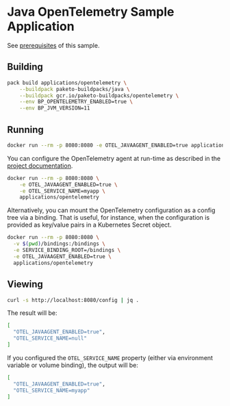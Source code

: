 # Java OpenTelemetry Sample Application

See [prerequisites](https://paketo.io/docs/howto/java/#prerequisites) of this sample.

## Building

```bash
pack build applications/opentelemetry \
    --buildpack paketo-buildpacks/java \
    --buildpack gcr.io/paketo-buildpacks/opentelemetry \
    --env BP_OPENTELEMETRY_ENABLED=true \
    --env BP_JVM_VERSION=11
```

## Running

```bash
docker run --rm -p 8080:8080 -e OTEL_JAVAAGENT_ENABLED=true applications/opentelemetry
```

You can configure the OpenTelemetry agent at run-time as described in the [project documentation](https://opentelemetry.io/docs/instrumentation/java/automatic/agent-config/).

```bash
docker run --rm -p 8080:8080 \
    -e OTEL_JAVAAGENT_ENABLED=true \
    -e OTEL_SERVICE_NAME=myapp \
    applications/opentelemetry
```

Alternatively, you can mount the OpenTelemetry configuration as a config tree via a binding. That is useful, for instance, when the configuration is provided as key/value pairs in a Kubernetes Secret object.

```bash
docker run --rm -p 8080:8080 \
  -v $(pwd)/bindings:/bindings \
  -e SERVICE_BINDING_ROOT=/bindings \
  -e OTEL_JAVAAGENT_ENABLED=true \
  applications/opentelemetry
```

## Viewing

```bash
curl -s http://localhost:8080/config | jq .
```

The result will be:

```bash
[
  "OTEL_JAVAAGENT_ENABLED=true",
  "OTEL_SERVICE_NAME=null"
]
```

If you configured the `OTEL_SERVICE_NAME` property (either via environment variable or volume binding), the output will be:

```bash
[
  "OTEL_JAVAAGENT_ENABLED=true",
  "OTEL_SERVICE_NAME=myapp"
]
```
